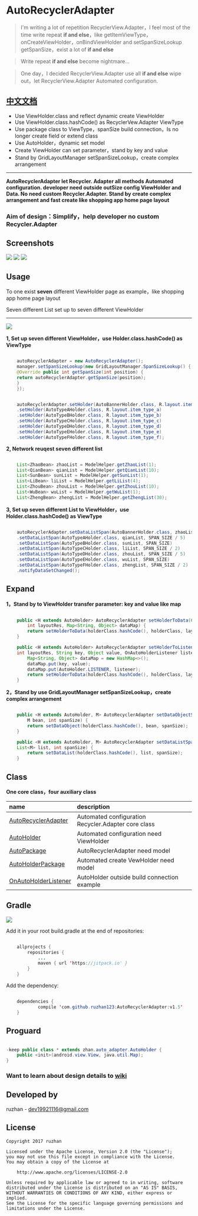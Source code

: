 
AutoRecyclerAdapter
===============

>I'm writing a lot of repetition RecyclerView.Adapter，I feel most of the time write repeat **if and else**，like getItemViewType，onCreateViewHolder，onBindViewHolder and setSpanSizeLookup getSpanSize，exist a lot of **if and else**

>Write repeat **if and else** become nightmare...

>One day，I decided RecyclerView.Adapter use all **if and else** wipe out，let RecyclerView.Adapter Automated configuration.



## [中文文档](https://github.com/ruzhan123/AutoRecyclerAdapter/blob/master/README_CH.md)

* Use ViewHolder.class and reflect dynamic create ViewHolder
* Use ViewHolder.class.hashCode()  as RecyclerVew.Adapter ViewType
* Use package class to ViewType，spanSize build connection，Is no longer create field or extend class
* Use AutoHolder，dynamic set model
* Create ViewHolder can set parameter，stand by key and value
* Stand by GridLayoutManager setSpanSizeLookup，create complex arrangement

---

**AutoRecyclerAdapter let Recycler. Adapter all methods Automated configuration.  developer need outside outSize config ViewHolder and Data. No need custom Recycler.Adapter. Stand by create complex arrangement and fast create like shopping app home page layout**

### Aim of design：Simplify，help developer no custom Recycler.Adapter


Screenshots
------

![](https://github.com/ruzhan123/AutoRecyclerAdapter/raw/master/gif/autos.gif)
![](https://github.com/ruzhan123/AutoRecyclerAdapter/raw/master/gif/tb.png)
![](https://github.com/ruzhan123/AutoRecyclerAdapter/raw/master/gif/jd.png)






Usage
-----

To one exist **seven** different ViewHolder page as example，like shopping app home page layout

Seven different List set up to seven different ViewHolder

-----

![](https://github.com/ruzhan123/AutoRecyclerAdapter/raw/master/gif/auto.png)



**1, Set up seven different ViewHolder，use Holder.class.hashCode() as ViewType**

```java

	autoRecyclerAdapter = new AutoRecyclerAdapter();
	manager.setSpanSizeLookup(new GridLayoutManager.SpanSizeLookup() {
	@Override public int getSpanSize(int position) {
	return autoRecyclerAdapter.getSpanSize(position);
	}
	});


	autoRecyclerAdapter.setHolder(AutoBannerHolder.class, R.layout.item_banner, this)
	.setHolder(AutoTypeAHolder.class, R.layout.item_type_a)
	.setHolder(AutoTypeBHolder.class, R.layout.item_type_b)
	.setHolder(AutoTypeCHolder.class, R.layout.item_type_c)
	.setHolder(AutoTypeDHolder.class, R.layout.item_type_d)
	.setHolder(AutoTypeEHolder.class, R.layout.item_type_e)
	.setHolder(AutoTypeFHolder.class, R.layout.item_type_f);
```

**2, Network reuqest seven different list**

```java

	List<ZhaoBean> zhaoList = ModelHelper.getZhaoList(1);
	List<QianBean> qianList = ModelHelper.getQianList(10);
	List<SunBean> sunList = ModelHelper.getSunList(1);
	List<LiBean> liList = ModelHelper.getLiList(4);
	List<ZhouBean> zhouList = ModelHelper.getZhouList(10);
	List<WuBean> wuList = ModelHelper.getWuList(1);
	List<ZhengBean> zhengList = ModelHelper.getZhengList(30);
```

**3,  Set up seven different List to ViewHolder，use Holder.class.hashCode() as ViewType**

```java

	autoRecyclerAdapter.setDataListSpan(AutoBannerHolder.class, zhaoList, SPAN_SIZE)
	.setDataListSpan(AutoTypeAHolder.class, qianList, SPAN_SIZE / 5)
	.setDataListSpan(AutoTypeBHolder.class, sunList, SPAN_SIZE)
	.setDataListSpan(AutoTypeCHolder.class, liList, SPAN_SIZE / 2)
	.setDataListSpan(AutoTypeDHolder.class, zhouList, SPAN_SIZE / 5)
	.setDataListSpan(AutoTypeEHolder.class, wuList, SPAN_SIZE)
	.setDataListSpan(AutoTypeFHolder.class, zhengList, SPAN_SIZE / 2)
	.notifyDataSetChanged();
```

Expand
------

**1，Stand by to ViewHolder transfer parameter: key and value like map**

```java

	public <H extends AutoHolder> AutoRecyclerAdapter setHolderToData(Class<H> holderClass,
	    int layoutRes, Map<String, Object> dataMap) {
	    return setHolderToData(holderClass.hashCode(), holderClass, layoutRes, dataMap);
	}

	public <H extends AutoHolder> AutoRecyclerAdapter setHolderToListener(Class<H> holderClass,
	int layoutRes, String key, Object value, OnAutoHolderListener listener) {
		Map<String, Object> dataMap = new HashMap<>();
		dataMap.put(key, value);
		dataMap.put(AutoHolder.LISTENER, listener);
		return setHolderToData(holderClass.hashCode(), holderClass, layoutRes, dataMap);
	}
```

**2，Stand by use GridLayoutManager setSpanSizeLookup，create complex arrangement**

```java

	public <H extends AutoHolder, M> AutoRecyclerAdapter setDataObjectSpan(Class<H> holderClass,
	    M bean, int spanSize) {
	    return setDataObject(holderClass.hashCode(), bean, spanSize);
	}

	public <H extends AutoHolder, M> AutoRecyclerAdapter setDataListSpan(Class<H> holderClass,
	List<M> list, int spanSize) {
		return setDataList(holderClass.hashCode(), list, spanSize);
	}
```


Class
------

**One core class，four auxiliary class**


| name |  description |
|:----|:----|
| [AutoRecyclerAdapter](https://github.com/ruzhan123/AutoRecyclerAdapter/blob/master/auto-adapter/src/main/java/zhan/auto_adapter/AutoRecyclerAdapter.java) | Automated configuration Recycler.Adapter core class |
| [AutoHolder](https://github.com/ruzhan123/AutoRecyclerAdapter/blob/master/auto-adapter/src/main/java/zhan/auto_adapter/AutoHolder.java) | Automated configuration need ViewHolder |
| [AutoPackage](https://github.com/ruzhan123/AutoRecyclerAdapter/blob/master/auto-adapter/src/main/java/zhan/auto_adapter/AutoPackage.java) | AutoRecyclerAdapter need model |
| [AutoHolderPackage](https://github.com/ruzhan123/AutoRecyclerAdapter/blob/master/auto-adapter/src/main/java/zhan/auto_adapter/AutoHolderPackage.java) | Automated create VewHolder need model |
| [OnAutoHolderListener](https://github.com/ruzhan123/AutoRecyclerAdapter/blob/master/auto-adapter/src/main/java/zhan/auto_adapter/OnAutoHolderListener.java)  | AutoHolder outside build connection example |


Gradle
------


[![](https://jitpack.io/v/ruzhan123/AutoRecyclerAdapter.svg)](https://jitpack.io/#ruzhan123/AutoRecyclerAdapter)

Add it in your root build.gradle at the end of repositories:


```java

	allprojects {
		repositories {
			...
			maven { url 'https://jitpack.io' }
		}
	}
```

Add the dependency:


```java

	dependencies {
	        compile 'com.github.ruzhan123:AutoRecyclerAdapter:v1.5'
	}
```

Proguard
------

```java

-keep public class * extends zhan.auto_adapter.AutoHolder {
    public <init>(android.view.View, java.util.Map);
}
```

### Want to learn about design details to [wiki](https://github.com/ruzhan123/AutoRecyclerAdapter/wiki/AutoRecyclerAdapter)

Developed by
-------

 ruzhan - <a href='javascript:'>dev19921116@gmail.com</a>



License
-------

    Copyright 2017 ruzhan

    Licensed under the Apache License, Version 2.0 (the "License");
    you may not use this file except in compliance with the License.
    You may obtain a copy of the License at
    
        http://www.apache.org/licenses/LICENSE-2.0
    
    Unless required by applicable law or agreed to in writing, software
    distributed under the License is distributed on an "AS IS" BASIS,
    WITHOUT WARRANTIES OR CONDITIONS OF ANY KIND, either express or implied.
    See the License for the specific language governing permissions and
    limitations under the License.
